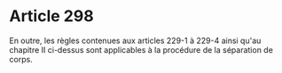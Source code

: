 # Article 298

En outre, les règles contenues aux articles 229-1 à 229-4 ainsi qu'au chapitre II ci-dessus sont applicables à la procédure de la séparation de corps.
